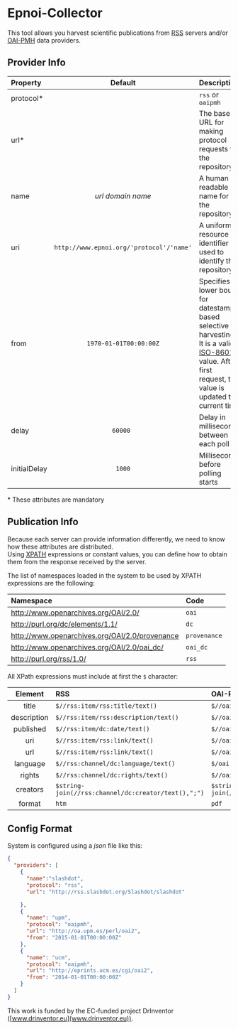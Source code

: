 # Epnoi-Collector

This tool allows you harvest scientific publications from [RSS](http://www.rssboard.org/rss-specification) servers and/or [OAI-PMH](http://www.openarchives.org) data providers.  

## Provider Info
| Property | Default  | Description |
| :------- |:--------:| :---------- |
| protocol\*    |     | `rss` or `oaipmh` |
| url\*    |     | The base URL for making protocol requests to the repository |
| name    | *url domain name*    | A human readable name for the repository |
| uri    | `http://www.epnoi.org/'protocol'/'name'`    | A uniform resource identifier used to identify the repository |
| from    | `1970-01-01T00:00:00Z`    | Specifies a lower bound for datestamp-based selective harvesting. It is a valid [ISO-8601](http://www.iso.org/iso/catalogue_detail?csnumber=40874) value. After first request, this value is updated to current time |
| delay    | `60000 `   | Delay in milliseconds between each poll |
| initialDelay    | `1000`    | Milliseconds before polling starts |

\* These attributes are mandatory

## Publication Info
Because each server can provide information differently, we need to know how these attributes are distributed.  
Using [XPATH](http://www.w3.org/TR/xpath/) expressions or constant values, you can define how to obtain them from the response received by the server.  

The list of namespaces loaded in the system to be used by XPATH expressions are the following:  

| Namespace | Code | 
| :------- |:-----| 
| http://www.openarchives.org/OAI/2.0/    | `oai`| 
| http://purl.org/dc/elements/1.1/    | `dc` | 
| http://www.openarchives.org/OAI/2.0/provenance    | `provenance`    | 
| http://www.openarchives.org/OAI/2.0/oai_dc/    | `oai_dc`    | 
| http://purl.org/rss/1.0/    | `rss`    | 


All XPath expressions must include at first the `$` character:  

| Element | RSS | OAI-PMH |
| :---: |:---| :--- | 
| title    | `$//rss:item/rss:title/text()` | `$//oai:metadata/oai:dc/dc:title/text()` | 
| description    | `$//rss:item/rss:description/text()` | `$//oai:metadata/oai:dc/dc:description/text()` | 
| published    | `$//rss:item/dc:date/text()`    | `$//oai:header/oai:datestamp/text()` | 
| uri    | `$//rss:item/rss:link/text()`    | `$//oai:metadata/oai:dc/dc:identifier/text()` | 
| url    | `$//rss:item/rss:link/text()`    | `$//oai:metadata/oai:dc/dc:identifier/text()` | 
| language    | `$//rss:channel/dc:language/text()`    | `$/oai:metadata/oai:dc/dc:language/text()` | 
| rights    | `$//rss:channel/dc:rights/text()`    | `$//oai:metadata/oai:dc/dc:rights/text()` | 
| creators    | `$string-join(//rss:channel/dc:creator/text(),";")`    | `$string-join(//oai:metadata/oai:dc/dc:creator/text(),";")` | 
| format    | `htm`    | `pdf` | 


## Config Format
System is configured using a *json* file like this:

```json
{
  "providers": [
    {
      "name":"slashdot",
      "protocol": "rss",
      "url": "http://rss.slashdot.org/Slashdot/slashdot"

    },
    {
      "name": "upm",
      "protocol": "oaipmh",
      "url": "http://oa.upm.es/perl/oai2",
      "from": "2015-01-01T00:00:00Z"
    },
    {
      "name": "ucm",
      "protocol": "oaipmh",
      "url": "http://eprints.ucm.es/cgi/oai2",
      "from": "2014-01-01T00:00:00Z"
    }
  ]
}
```

This work is funded by the EC-funded project DrInventor ([www.drinventor.eu](www.drinventor.eu)).
